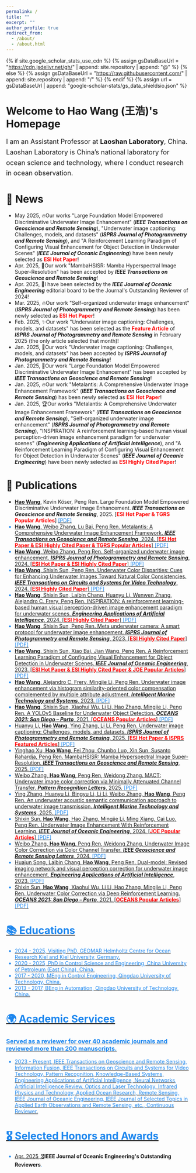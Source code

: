 ```yaml
---
permalink: /
title: ""
excerpt: ""
author_profile: true
redirect_from: 
  - /about/
  - /about.html
---
```


{% if site.google_scholar_stats_use_cdn %}
{% assign gsDataBaseUrl = "https://cdn.jsdelivr.net/gh/" | append: site.repository | append: "@" %}
{% else %}
{% assign gsDataBaseUrl = "https://raw.githubusercontent.com/" | append: site.repository | append: "/" %}
{% endif %}
{% assign url = gsDataBaseUrl | append: "google-scholar-stats/gs_data_shieldsio.json" %}

<style>
  .intro-section h1 {
    font-size: 28px;
    font-weight: bold;
    margin-bottom: 0.5em;
  }
  .intro-section p {
    font-size: 18px;
    line-height: 1.6;
  }
</style>

<div class="intro-section" id='about-me'>
  <h1>Welcome to Hao Wang (王浩)'s Homepage</h1>
  <p>
    I am an Assistant Professor at <a href="https://lslab.ac.cn" style="text-decoration: none; font-weight: bold; color: #1a1a1a;">
  Laoshan Laboratory</a>, China. Laoshan Laboratory is China’s national laboratory for ocean science and technology, where I conduct research in ocean observation.
  </p>
</div>

# 🚀 News
- May 2025, 🔥Our works "<a href="https://ieeexplore.ieee.org/stamp/stamp.jsp?tp=&arnumber=10824846" style="text-decoration: none;">Large Foundation Model Empowered Discriminative Underwater Image Enhancement</a>" (<strong><i>IEEE Transactions on Geoscience and Remote Sensing</i></strong>), "<a href="https://pdf.sciencedirectassets.com/271826/1-s2.0-S0924271624X00155/1-s2.0-S0924271624004726/main.pdf?X-Amz-Security-Token=IQoJb3JpZ2luX2VjEOb%2F%2F%2F%2F%2F%2F%2F%2F%2F%2FwEaCXVzLWVhc3QtMSJHMEUCIAfjeMw2%2BJm8yYcdbS7A1DrDa2c5iBwMU3DrD77I8wBoAiEAqvppWcVwotGcH9yoXBYLi%2B9XxiUMs%2Fceia%2F6SUlmaBwqugUIv%2F%2F%2F%2F%2F%2F%2F%2F%2F%2F%2FARAFGgwwNTkwMDM1NDY4NjUiDGGyBvW%2FpbI4hX%2BDFSqOBby6HckHsoz1MIk7hP%2FBslZev99kPiawc2fti4RGfppOlfwws3Yb6eAuKo7DdSwB0JHyGYOHI7e6nS1NkfZUSSCG%2BPRDqATjH4lQOF8UIziJS0TR81NKxIINtCyMOA9ih%2Fqz%2BWuMrSFagCfir8CF%2B%2BwQDB2rp8pIWsayvLeuXL%2BgpyzXZr0jKuGsYKN7vIS6n4nGW%2FbAJVNvKDr1FtkQ9zVRf7RasKbN%2BoJwbUjynwBZtGu5K3TJWMWVwZKS9SR%2ByTqdd9xHDrkdp0lR4olB%2Bq%2F8ybTjOSngK6Oixg5Y220muV7W7WL2Ux%2FrAs2ODKViP35PkWLmDaYgvs2wxB7%2FeqU%2BEZ9k2PjljkXLF%2FjV5vKCtE%2Fjgd386hEo%2BbL1ww%2BJAcm8Mf36Pz3scr0qWIC9QW2vCJDOShRVbQd4qsH0EZuDjKK%2FQ8HGvPaV4pxlP%2BqnIkmQuBG%2Fy%2FFDA9VBcfFZ9QElmBva6qscmlo8E9V5C43ps%2BJYHYg2TTGunBAye3US0ce0%2BbftL4k4sRHVbU%2FhGpHhl3pCzyB51TqbRh2PRPT36QBX56YyT%2BXNW1vidU%2B%2Fugtyah9VRBqsR2kf%2F0SvoxxD3y%2F3jj6e1TY05uDf8xnsyMMSNI3R4W4UeNk5pWLT8lMR9bP5slZzmaLoLW%2FZ2QWoociweJ5Z47SuMmqnHY3KoPXFUXVEVHflfy2wRgI8Rq1hqpFnLB2lXXxJTuRKZBIJXgIjiRXKaFqHPSe3RO%2BX8dWtz5%2Bq0AzIwa2tW%2F3dQJLNoIQp0Zz7sJv4yPuOHNcP494TjjMkaHZQ4r%2BpKKsBS%2FXb0B7cD2Zc%2FwO%2FX3RsrtlF%2FQoYWD1WGaWuOk3PCJFU1qrzwLU%2FLb0Hq1HdKjC%2B5aDCBjqxAST0emrLrGrHm8ICsktUR5KjiQHDBUiheCEPTFE4n0NGTWujObwqqXcmp1X2TqTHHWnyX6TzF9%2BoPDhGLetNetwliQbO6Q9kK6DLf0AmAI8wD6S5Dk1idxaiBvojtYKOBcEULa%2B77tZhMATCDbwWP%2FArIuOUqhN1B73siyu%2FEW5ItGGDU1F%2F5FtNprfLSJXz%2BAKKzTrRd25suK6zlA740k0eWwNcbbGcglx93jK9ZgVmLw%3D%3D&X-Amz-Algorithm=AWS4-HMAC-SHA256&X-Amz-Date=20250610T144618Z&X-Amz-SignedHeaders=host&X-Amz-Expires=299&X-Amz-Credential=ASIAQ3PHCVTYQ4JGAUIX%2F20250610%2Fus-east-1%2Fs3%2Faws4_request&X-Amz-Signature=fde4a853f176c070d7d1f5b4fc80373d408fe58e11f6f1e2883d71915360605c&hash=46757d66d23713a4c25e1fb63c48255e3e2a5979bb7d72b2be605db5f3a2e9ea&host=68042c943591013ac2b2430a89b270f6af2c76d8dfd086a07176afe7c76c2c61&pii=S0924271624004726&tid=spdf-6a25aef3-97e6-4e25-ab89-3f1a072a0255&sid=e4a868d6227f3248102b6a5381ef6445435fgxrqa&type=client&tsoh=d3d3LnNjaWVuY2VkaXJlY3QuY29t&rh=d3d3LnNjaWVuY2VkaXJlY3QuY29t&ua=05005c57065e0f5e5659&rr=94d9a8499bb58515&cc=cn&kca=eyJrZXkiOiJ6MWo5TXVUNmU1Rjg3R2ljWFBIZHpjaE5xNWVYNzVNdW9OY0k5bzFiQ2tZaFA5bXcxd1RTZDNWNkdQc3JjM25MWXBkaThkMWs0YW92dm9PNkJ3T2ZMZjZ5VVRmTzJlUi8xRDVVQ2RuZE9hTS9IbXdkUU5oU0plOFhQajUrUDI4aFFERFRCc20zVC9QSWJVcURiUlFkQ2kwaEVmUDJrQ3BIdFZ6Y0l3aktwT0w4QmhzPSIsIml2IjoiZDA3YmNhNzJhZGU5M2VlYTBjMzJlYWUzY2FhMjBkNGMifQ==_1749566790377" style="text-decoration: none;">Underwater image captioning: Challenges, models, and datasets</a>" (<strong><i>ISPRS Journal of Photogrammetry and Remote Sensing</i></strong>), and "<a href="https://ieeexplore.ieee.org/stamp/stamp.jsp?tp=&arnumber=9705896" style="text-decoration: none;">A Reinforcement Learning Paradigm of Configuring Visual Enhancement for Object Detection in Underwater Scenes</a>" (<strong><i>IEEE Journal of Oceanic Engineering</i></strong>) have been newly selected as <strong style="color:red;">ESI Hot Paper</strong>!
- Apr. 2025, 🎉Our work "<a href="https://ieeexplore.ieee.org/stamp/stamp.jsp?tp=&arnumber=10965814" style="text-decoration: none;">MambaHSISR: Mamba Hyperspectral Image Super-Resolution</a>" has been accepted by <strong><i>IEEE Transactions on Geoscience and Remote Sensing</i></strong>! 
- Apr. 2025, 🎉I have been selected by the <strong><i>IEEE Journal of Oceanic Engineering</i></strong> editorial board to be the <a href="https://xplorestaging.ieee.org/stamp/stamp.jsp?tp=&arnumber=10969974" target="_blank" style="text-decoration: none;">Journal's Outstanding Reviewer of 2024</a>!
- Mar. 2025, 🔥Our work "<a href="https://pdf.sciencedirectassets.com/271826/1-s2.0-S0924271624X0009X/1-s2.0-S0924271624002570/main.pdf?X-Amz-Security-Token=IQoJb3JpZ2luX2VjELb%2F%2F%2F%2F%2F%2F%2F%2F%2F%2FwEaCXVzLWVhc3QtMSJIMEYCIQCPeQp%2Fgt4sfu4kspwblf1UAswnvu2blFXR1Q4%2BwzdvFwIhAPdgP%2BPRxy07qLuaXJFPgCgcm6ghev7iiEzZIWAbs7JrKrsFCI%2F%2F%2F%2F%2F%2F%2F%2F%2F%2F%2FwEQBRoMMDU5MDAzNTQ2ODY1IgxW5NCAMz%2FCV5jNJt8qjwVtKUAs%2FTeIzlrzpEzvaabzIFiDpBvo99fK84g2ZTxtDRMgDsii76rXoIj366%2BzBOTRb6MujuPR4W9LbqIp3rS4Xqo%2FmFqvvftbZYIu4%2BycewApFJJbvwHp3wErAED87UqeZl%2B%2Fucih6KYbzkFx9ALSI6r2tKMoOPacRwkpcvr0uLfPevnhB6oxyUK3U5htTPbvL02rF4dC5VYwlBl26oI5V6%2BmuAv1wd0KKh6ND7wdKB8mBeHlPITA98zxi6srtV8JHK%2BZVY9yrZmNPtIP%2Fb4oDMqaF780otAl4%2FVZOJu1J%2BrTrWjaiA5ZbBXPxLYJ5mT5bEO3GGMTMMMCD5Bd75RbwWZd4WZ4nM0Lm7Y7oHjIVXDS5PVsr%2Bbj37a8jzWzM9OZlJaYpywX9hUs2nqPSqxxtt%2F%2Bz%2FeK%2F%2BuOmbhOu7jXiKucv0pmCHbmKHvX5s8XUOO1ZOzj0bXRvece4SAWodV0p8kaewezTv3RWmLHgcIu6zxDnlKynu7WRJxlUutZsvD3ycU4PNcyp0BeDOB2g7U7gkq4hQuwwh2%2Bd2mU451hsHlZnZcmnNwn1rjeudssBo5GnYBOVe9w%2FpPfU8S4%2B7bKWogZ4wLJ8teFt8%2FsBMephFvU9MZG1Xrl1hHCugpI9NW6QcJZfzy%2BieUCCzLz5zGn9BB9on1TDQ6%2Fe%2Fq%2BD4fjQYk5ErARrcijE7%2Bd0R0deKq3sNbT4VaK4CnGZGS7IxrdRVCE8keTqsyP1xZHK%2BwbzEgKADZ95d1IfBOBW6%2FKuBFD8SiEqT9hVRu8jbYab2XgeWZkjKay%2FLpT5ua4%2B7XWG549OmgB20q9W%2BFK0PD4m6lX%2BltC9mh35MTr4IDf0s6uVsHzLT6c%2FyS9tYWBDq3YMMiilsIGOrABKGGCAbny6zuKFENSAia6CC%2BdrKQp6onYrH9%2FMRJAS7fiNIpc3Rcbc2xgPPijZ6v68mSh35jOADH0wuZlFrf0XLvL%2Fpo8kdx9C2yzY6VFNN3bscuYFpUwwR6gIWLpgEFOzxel4e52twnG1cUXtYhkrFtJMZhE%2BmCbtrBc%2BwtOnmhz7bZsUnQ4Z6QrdrOoTFWWw%2BzRwWgHjXsAm03XRAgwjrvmteYv%2B%2FYpPBA4%2B5MSxqU%3D&X-Amz-Algorithm=AWS4-HMAC-SHA256&X-Amz-Date=20250608T141113Z&X-Amz-SignedHeaders=host&X-Amz-Expires=300&X-Amz-Credential=ASIAQ3PHCVTYQ6KEVNCK%2F20250608%2Fus-east-1%2Fs3%2Faws4_request&X-Amz-Signature=7e3eb67af311821540b6e9c6bd704d973a513171af23e729d3678648f8fe9968&hash=80107f08688b55fb9b87785b1919dd26ef2477e24d44bbc690660d8a90b0ce67&host=68042c943591013ac2b2430a89b270f6af2c76d8dfd086a07176afe7c76c2c61&pii=S0924271624002570&tid=spdf-98b91784-a1d9-40c8-b9d7-ca7a9699fa2e&sid=a1dde1b5407ff546107b64b8296c58efb222gxrqa&type=client&tsoh=d3d3LnNjaWVuY2VkaXJlY3QuY29t&rh=d3d3LnNjaWVuY2VkaXJlY3QuY29t&ua=05005c57015f08075056&rr=94c8fa26ed3b1a5b&cc=cn&kca=eyJrZXkiOiJsbkkvTG9sVUF6UnlmbHJKT0lkOHUzL0hUS2RocFhOZGZJN2YxbWxzR0M4ZFVBYnl1Ti8zU3RVb3lzbjYyQ0FIVEJsd2ZpM2JJUW5SbG1IRXliSUlPN0VLTk9vS2hncS9ERC9MbVI3QndISUtuT1dySVJaSkROb0kzb3ArTW9PRXBxa1dLUExUQmwwM1RSaGV3SWQ3T1MxRjNhYU0xS21XWWs5U3ViR3hmOU1IKzZzPSIsIml2IjoiMGMzZWZlOTBiODkzMjNlNWI2MDVhNzY2ZGI1N2U2YTMifQ==_1749391946781" style="text-decoration: none;">Self-organized underwater image enhancement</a>" (<strong><i>ISPRS Journal of Photogrammetry and Remote Sensing</i></strong>) has been newly selected as <strong style="color:red;">ESI Hot Paper</strong>!
- Feb. 2025, ✨Our work "<a href="https://pdf.sciencedirectassets.com/271826/1-s2.0-S0924271624X00155/1-s2.0-S0924271624004726/main.pdf?X-Amz-Security-Token=IQoJb3JpZ2luX2VjEOb%2F%2F%2F%2F%2F%2F%2F%2F%2F%2FwEaCXVzLWVhc3QtMSJHMEUCIAfjeMw2%2BJm8yYcdbS7A1DrDa2c5iBwMU3DrD77I8wBoAiEAqvppWcVwotGcH9yoXBYLi%2B9XxiUMs%2Fceia%2F6SUlmaBwqugUIv%2F%2F%2F%2F%2F%2F%2F%2F%2F%2F%2FARAFGgwwNTkwMDM1NDY4NjUiDGGyBvW%2FpbI4hX%2BDFSqOBby6HckHsoz1MIk7hP%2FBslZev99kPiawc2fti4RGfppOlfwws3Yb6eAuKo7DdSwB0JHyGYOHI7e6nS1NkfZUSSCG%2BPRDqATjH4lQOF8UIziJS0TR81NKxIINtCyMOA9ih%2Fqz%2BWuMrSFagCfir8CF%2B%2BwQDB2rp8pIWsayvLeuXL%2BgpyzXZr0jKuGsYKN7vIS6n4nGW%2FbAJVNvKDr1FtkQ9zVRf7RasKbN%2BoJwbUjynwBZtGu5K3TJWMWVwZKS9SR%2ByTqdd9xHDrkdp0lR4olB%2Bq%2F8ybTjOSngK6Oixg5Y220muV7W7WL2Ux%2FrAs2ODKViP35PkWLmDaYgvs2wxB7%2FeqU%2BEZ9k2PjljkXLF%2FjV5vKCtE%2Fjgd386hEo%2BbL1ww%2BJAcm8Mf36Pz3scr0qWIC9QW2vCJDOShRVbQd4qsH0EZuDjKK%2FQ8HGvPaV4pxlP%2BqnIkmQuBG%2Fy%2FFDA9VBcfFZ9QElmBva6qscmlo8E9V5C43ps%2BJYHYg2TTGunBAye3US0ce0%2BbftL4k4sRHVbU%2FhGpHhl3pCzyB51TqbRh2PRPT36QBX56YyT%2BXNW1vidU%2B%2Fugtyah9VRBqsR2kf%2F0SvoxxD3y%2F3jj6e1TY05uDf8xnsyMMSNI3R4W4UeNk5pWLT8lMR9bP5slZzmaLoLW%2FZ2QWoociweJ5Z47SuMmqnHY3KoPXFUXVEVHflfy2wRgI8Rq1hqpFnLB2lXXxJTuRKZBIJXgIjiRXKaFqHPSe3RO%2BX8dWtz5%2Bq0AzIwa2tW%2F3dQJLNoIQp0Zz7sJv4yPuOHNcP494TjjMkaHZQ4r%2BpKKsBS%2FXb0B7cD2Zc%2FwO%2FX3RsrtlF%2FQoYWD1WGaWuOk3PCJFU1qrzwLU%2FLb0Hq1HdKjC%2B5aDCBjqxAST0emrLrGrHm8ICsktUR5KjiQHDBUiheCEPTFE4n0NGTWujObwqqXcmp1X2TqTHHWnyX6TzF9%2BoPDhGLetNetwliQbO6Q9kK6DLf0AmAI8wD6S5Dk1idxaiBvojtYKOBcEULa%2B77tZhMATCDbwWP%2FArIuOUqhN1B73siyu%2FEW5ItGGDU1F%2F5FtNprfLSJXz%2BAKKzTrRd25suK6zlA740k0eWwNcbbGcglx93jK9ZgVmLw%3D%3D&X-Amz-Algorithm=AWS4-HMAC-SHA256&X-Amz-Date=20250610T144618Z&X-Amz-SignedHeaders=host&X-Amz-Expires=299&X-Amz-Credential=ASIAQ3PHCVTYQ4JGAUIX%2F20250610%2Fus-east-1%2Fs3%2Faws4_request&X-Amz-Signature=fde4a853f176c070d7d1f5b4fc80373d408fe58e11f6f1e2883d71915360605c&hash=46757d66d23713a4c25e1fb63c48255e3e2a5979bb7d72b2be605db5f3a2e9ea&host=68042c943591013ac2b2430a89b270f6af2c76d8dfd086a07176afe7c76c2c61&pii=S0924271624004726&tid=spdf-6a25aef3-97e6-4e25-ab89-3f1a072a0255&sid=e4a868d6227f3248102b6a5381ef6445435fgxrqa&type=client&tsoh=d3d3LnNjaWVuY2VkaXJlY3QuY29t&rh=d3d3LnNjaWVuY2VkaXJlY3QuY29t&ua=05005c57065e0f5e5659&rr=94d9a8499bb58515&cc=cn&kca=eyJrZXkiOiJ6MWo5TXVUNmU1Rjg3R2ljWFBIZHpjaE5xNWVYNzVNdW9OY0k5bzFiQ2tZaFA5bXcxd1RTZDNWNkdQc3JjM25MWXBkaThkMWs0YW92dm9PNkJ3T2ZMZjZ5VVRmTzJlUi8xRDVVQ2RuZE9hTS9IbXdkUU5oU0plOFhQajUrUDI4aFFERFRCc20zVC9QSWJVcURiUlFkQ2kwaEVmUDJrQ3BIdFZ6Y0l3aktwT0w4QmhzPSIsIml2IjoiZDA3YmNhNzJhZGU5M2VlYTBjMzJlYWUzY2FhMjBkNGMifQ==_1749566790377" style="text-decoration: none;">Underwater image captioning: Challenges, models, and datasets</a>" has been selected as the <strong style="color:red;">Feature Article</strong> of <strong><i>ISPRS Journal of Photogrammetry and Remote Sensing</i></strong> in February 2025 (the only article selected that month)!
- Jan. 2025, 🎉Our work "<a href="https://pdf.sciencedirectassets.com/271826/1-s2.0-S0924271624X00155/1-s2.0-S0924271624004726/main.pdf?X-Amz-Security-Token=IQoJb3JpZ2luX2VjEOb%2F%2F%2F%2F%2F%2F%2F%2F%2F%2FwEaCXVzLWVhc3QtMSJHMEUCIAfjeMw2%2BJm8yYcdbS7A1DrDa2c5iBwMU3DrD77I8wBoAiEAqvppWcVwotGcH9yoXBYLi%2B9XxiUMs%2Fceia%2F6SUlmaBwqugUIv%2F%2F%2F%2F%2F%2F%2F%2F%2F%2F%2FARAFGgwwNTkwMDM1NDY4NjUiDGGyBvW%2FpbI4hX%2BDFSqOBby6HckHsoz1MIk7hP%2FBslZev99kPiawc2fti4RGfppOlfwws3Yb6eAuKo7DdSwB0JHyGYOHI7e6nS1NkfZUSSCG%2BPRDqATjH4lQOF8UIziJS0TR81NKxIINtCyMOA9ih%2Fqz%2BWuMrSFagCfir8CF%2B%2BwQDB2rp8pIWsayvLeuXL%2BgpyzXZr0jKuGsYKN7vIS6n4nGW%2FbAJVNvKDr1FtkQ9zVRf7RasKbN%2BoJwbUjynwBZtGu5K3TJWMWVwZKS9SR%2ByTqdd9xHDrkdp0lR4olB%2Bq%2F8ybTjOSngK6Oixg5Y220muV7W7WL2Ux%2FrAs2ODKViP35PkWLmDaYgvs2wxB7%2FeqU%2BEZ9k2PjljkXLF%2FjV5vKCtE%2Fjgd386hEo%2BbL1ww%2BJAcm8Mf36Pz3scr0qWIC9QW2vCJDOShRVbQd4qsH0EZuDjKK%2FQ8HGvPaV4pxlP%2BqnIkmQuBG%2Fy%2FFDA9VBcfFZ9QElmBva6qscmlo8E9V5C43ps%2BJYHYg2TTGunBAye3US0ce0%2BbftL4k4sRHVbU%2FhGpHhl3pCzyB51TqbRh2PRPT36QBX56YyT%2BXNW1vidU%2B%2Fugtyah9VRBqsR2kf%2F0SvoxxD3y%2F3jj6e1TY05uDf8xnsyMMSNI3R4W4UeNk5pWLT8lMR9bP5slZzmaLoLW%2FZ2QWoociweJ5Z47SuMmqnHY3KoPXFUXVEVHflfy2wRgI8Rq1hqpFnLB2lXXxJTuRKZBIJXgIjiRXKaFqHPSe3RO%2BX8dWtz5%2Bq0AzIwa2tW%2F3dQJLNoIQp0Zz7sJv4yPuOHNcP494TjjMkaHZQ4r%2BpKKsBS%2FXb0B7cD2Zc%2FwO%2FX3RsrtlF%2FQoYWD1WGaWuOk3PCJFU1qrzwLU%2FLb0Hq1HdKjC%2B5aDCBjqxAST0emrLrGrHm8ICsktUR5KjiQHDBUiheCEPTFE4n0NGTWujObwqqXcmp1X2TqTHHWnyX6TzF9%2BoPDhGLetNetwliQbO6Q9kK6DLf0AmAI8wD6S5Dk1idxaiBvojtYKOBcEULa%2B77tZhMATCDbwWP%2FArIuOUqhN1B73siyu%2FEW5ItGGDU1F%2F5FtNprfLSJXz%2BAKKzTrRd25suK6zlA740k0eWwNcbbGcglx93jK9ZgVmLw%3D%3D&X-Amz-Algorithm=AWS4-HMAC-SHA256&X-Amz-Date=20250610T144618Z&X-Amz-SignedHeaders=host&X-Amz-Expires=299&X-Amz-Credential=ASIAQ3PHCVTYQ4JGAUIX%2F20250610%2Fus-east-1%2Fs3%2Faws4_request&X-Amz-Signature=fde4a853f176c070d7d1f5b4fc80373d408fe58e11f6f1e2883d71915360605c&hash=46757d66d23713a4c25e1fb63c48255e3e2a5979bb7d72b2be605db5f3a2e9ea&host=68042c943591013ac2b2430a89b270f6af2c76d8dfd086a07176afe7c76c2c61&pii=S0924271624004726&tid=spdf-6a25aef3-97e6-4e25-ab89-3f1a072a0255&sid=e4a868d6227f3248102b6a5381ef6445435fgxrqa&type=client&tsoh=d3d3LnNjaWVuY2VkaXJlY3QuY29t&rh=d3d3LnNjaWVuY2VkaXJlY3QuY29t&ua=05005c57065e0f5e5659&rr=94d9a8499bb58515&cc=cn&kca=eyJrZXkiOiJ6MWo5TXVUNmU1Rjg3R2ljWFBIZHpjaE5xNWVYNzVNdW9OY0k5bzFiQ2tZaFA5bXcxd1RTZDNWNkdQc3JjM25MWXBkaThkMWs0YW92dm9PNkJ3T2ZMZjZ5VVRmTzJlUi8xRDVVQ2RuZE9hTS9IbXdkUU5oU0plOFhQajUrUDI4aFFERFRCc20zVC9QSWJVcURiUlFkQ2kwaEVmUDJrQ3BIdFZ6Y0l3aktwT0w4QmhzPSIsIml2IjoiZDA3YmNhNzJhZGU5M2VlYTBjMzJlYWUzY2FhMjBkNGMifQ==_1749566790377" style="text-decoration: none;">Underwater image captioning: Challenges, models, and datasets</a>" has been accepted by <strong><i>ISPRS Journal of Photogrammetry and Remote Sensing</i></strong>! 
- Jan. 2025, 🎉Our work "<a href="https://ieeexplore.ieee.org/stamp/stamp.jsp?tp=&arnumber=10824846" style="text-decoration: none;">Large Foundation Model Empowered Discriminative Underwater Image Enhancement</a>" has been accepted by <strong><i>IEEE Transactions on Geoscience and Remote Sensing</i></strong>! 
- Jan. 2025, 🔥Our work "<a href="https://ieeexplore.ieee.org/stamp/stamp.jsp?tp=&arnumber=10497123" style="text-decoration: none;">Metalantis: A Comprehensive Underwater Image Enhancement Framework</a>" (<strong><i>IEEE Transactions on Geoscience and Remote Sensing</i></strong>) has been newly selected as <strong style="color:red;">ESI Hot Paper</strong>!
- Jan. 2025, 🏆Our works "<a href="https://ieeexplore.ieee.org/stamp/stamp.jsp?tp=&arnumber=10497123" style="text-decoration: none;">Metalantis: A Comprehensive Underwater Image Enhancement Framework</a>" (<strong><i>IEEE Transactions on Geoscience and Remote Sensing</i></strong>), "<a href="https://pdf.sciencedirectassets.com/271826/1-s2.0-S0924271624X0009X/1-s2.0-S0924271624002570/main.pdf?X-Amz-Security-Token=IQoJb3JpZ2luX2VjELb%2F%2F%2F%2F%2F%2F%2F%2F%2F%2FwEaCXVzLWVhc3QtMSJIMEYCIQCPeQp%2Fgt4sfu4kspwblf1UAswnvu2blFXR1Q4%2BwzdvFwIhAPdgP%2BPRxy07qLuaXJFPgCgcm6ghev7iiEzZIWAbs7JrKrsFCI%2F%2F%2F%2F%2F%2F%2F%2F%2F%2F%2FwEQBRoMMDU5MDAzNTQ2ODY1IgxW5NCAMz%2FCV5jNJt8qjwVtKUAs%2FTeIzlrzpEzvaabzIFiDpBvo99fK84g2ZTxtDRMgDsii76rXoIj366%2BzBOTRb6MujuPR4W9LbqIp3rS4Xqo%2FmFqvvftbZYIu4%2BycewApFJJbvwHp3wErAED87UqeZl%2B%2Fucih6KYbzkFx9ALSI6r2tKMoOPacRwkpcvr0uLfPevnhB6oxyUK3U5htTPbvL02rF4dC5VYwlBl26oI5V6%2BmuAv1wd0KKh6ND7wdKB8mBeHlPITA98zxi6srtV8JHK%2BZVY9yrZmNPtIP%2Fb4oDMqaF780otAl4%2FVZOJu1J%2BrTrWjaiA5ZbBXPxLYJ5mT5bEO3GGMTMMMCD5Bd75RbwWZd4WZ4nM0Lm7Y7oHjIVXDS5PVsr%2Bbj37a8jzWzM9OZlJaYpywX9hUs2nqPSqxxtt%2F%2Bz%2FeK%2F%2BuOmbhOu7jXiKucv0pmCHbmKHvX5s8XUOO1ZOzj0bXRvece4SAWodV0p8kaewezTv3RWmLHgcIu6zxDnlKynu7WRJxlUutZsvD3ycU4PNcyp0BeDOB2g7U7gkq4hQuwwh2%2Bd2mU451hsHlZnZcmnNwn1rjeudssBo5GnYBOVe9w%2FpPfU8S4%2B7bKWogZ4wLJ8teFt8%2FsBMephFvU9MZG1Xrl1hHCugpI9NW6QcJZfzy%2BieUCCzLz5zGn9BB9on1TDQ6%2Fe%2Fq%2BD4fjQYk5ErARrcijE7%2Bd0R0deKq3sNbT4VaK4CnGZGS7IxrdRVCE8keTqsyP1xZHK%2BwbzEgKADZ95d1IfBOBW6%2FKuBFD8SiEqT9hVRu8jbYab2XgeWZkjKay%2FLpT5ua4%2B7XWG549OmgB20q9W%2BFK0PD4m6lX%2BltC9mh35MTr4IDf0s6uVsHzLT6c%2FyS9tYWBDq3YMMiilsIGOrABKGGCAbny6zuKFENSAia6CC%2BdrKQp6onYrH9%2FMRJAS7fiNIpc3Rcbc2xgPPijZ6v68mSh35jOADH0wuZlFrf0XLvL%2Fpo8kdx9C2yzY6VFNN3bscuYFpUwwR6gIWLpgEFOzxel4e52twnG1cUXtYhkrFtJMZhE%2BmCbtrBc%2BwtOnmhz7bZsUnQ4Z6QrdrOoTFWWw%2BzRwWgHjXsAm03XRAgwjrvmteYv%2B%2FYpPBA4%2B5MSxqU%3D&X-Amz-Algorithm=AWS4-HMAC-SHA256&X-Amz-Date=20250608T141113Z&X-Amz-SignedHeaders=host&X-Amz-Expires=300&X-Amz-Credential=ASIAQ3PHCVTYQ6KEVNCK%2F20250608%2Fus-east-1%2Fs3%2Faws4_request&X-Amz-Signature=7e3eb67af311821540b6e9c6bd704d973a513171af23e729d3678648f8fe9968&hash=80107f08688b55fb9b87785b1919dd26ef2477e24d44bbc690660d8a90b0ce67&host=68042c943591013ac2b2430a89b270f6af2c76d8dfd086a07176afe7c76c2c61&pii=S0924271624002570&tid=spdf-98b91784-a1d9-40c8-b9d7-ca7a9699fa2e&sid=a1dde1b5407ff546107b64b8296c58efb222gxrqa&type=client&tsoh=d3d3LnNjaWVuY2VkaXJlY3QuY29t&rh=d3d3LnNjaWVuY2VkaXJlY3QuY29t&ua=05005c57015f08075056&rr=94c8fa26ed3b1a5b&cc=cn&kca=eyJrZXkiOiJsbkkvTG9sVUF6UnlmbHJKT0lkOHUzL0hUS2RocFhOZGZJN2YxbWxzR0M4ZFVBYnl1Ti8zU3RVb3lzbjYyQ0FIVEJsd2ZpM2JJUW5SbG1IRXliSUlPN0VLTk9vS2hncS9ERC9MbVI3QndISUtuT1dySVJaSkROb0kzb3ArTW9PRXBxa1dLUExUQmwwM1RSaGV3SWQ3T1MxRjNhYU0xS21XWWs5U3ViR3hmOU1IKzZzPSIsIml2IjoiMGMzZWZlOTBiODkzMjNlNWI2MDVhNzY2ZGI1N2U2YTMifQ==_1749391946781" style="text-decoration: none;">Self-organized underwater image enhancement</a>" (<strong><i>ISPRS Journal of Photogrammetry and Remote Sensing</i></strong>), "<a href="https://pdf.sciencedirectassets.com/271095/1-s2.0-S0952197624X00068/1-s2.0-S0952197624005694/main.pdf?X-Amz-Security-Token=IQoJb3JpZ2luX2VjELb%2F%2F%2F%2F%2F%2F%2F%2F%2F%2FwEaCXVzLWVhc3QtMSJIMEYCIQCSaMXeK%2BFKzVKSV1CVv5%2FG6jmAGQ5DQNfCaS%2FFXsbhuwIhAOlR%2FRBzMvCYBOMv01OTvqBo%2F3%2FpzymAKm0HcmwD9NdJKrsFCI%2F%2F%2F%2F%2F%2F%2F%2F%2F%2F%2FwEQBRoMMDU5MDAzNTQ2ODY1IgxJ7wgqIZ%2FeBhiiZhIqjwWVKZNqyi6AXjsTSvbu5%2By5Re3uEXMOm74JOFldhaKd7y%2F0jKodv12wzAEEnMM8cvPJUx5zRk%2BzRLrC2X52F9VWPaH%2FNOaET6ZE1TbNmD5Q2sOdt3LMPx28k5PRUpUUDTR5F8HVAeenX65Dr1RGywSCCAMVe7IBXCdzEnSCj5NjZsHMid9Y0BNocMV4%2B5nD7tb3BobHkqDv%2F8UgdmftQHEVy8%2FtbHWJcDhSz5dctN%2FmwDzRkt214KKMGC72UpHfcnsyCTv6f6R5WERK6QnYSJblFf8YpeTk53hHtOsSV1FLwOkHke7nuBuWJIwqHpXLK9M7YG8fMt%2BExN7HJbDiKkmVJeSScUAm3Qa8NAv6e7dfVJRgEBAHSlSzmOjPY%2Bu4DmjGZnwSprxtG54T2AeFN6WbCF6NuKD%2Fcypz84n%2Be0A8noaEvuTqVeo6Yje9sTsKGK%2B17bFNNVOUzoJgcmhpGuzqIH1J6%2B1C%2FJLV7q0j1UH0MftpyRfNqiKaNKMkc0HehBtnSvKW18uWMYrJxxsF0ZoPsxoq%2BmmDNkASPLK8smuFLH3tk3EhNfTAxA2K6JeoMfD%2BJQVnLRx7CXYvCT5nfHTEuzv3AKWJOJaCd4CNb0fWNl8ciYsTuWNqXh73K9xJqtAcclaivqAR7DsrKmcKIV%2FREX2qdCu8QQW5KwGEU1wZWUvyG5V6kIlKdAc23hF%2BWv6essrwFSr5gD4w62YsgfW%2F2w3WtATdyDkyz2NNbDAJUfDUTwFG5lw4SHF4zGNlbtOrZHYGzFhS4jqyNNBXWPE1ZbnEOrmipWSYYuKqJl1Z2n6ePb6ljcEboCD%2Fj1AI1s5F59715gQKItgTIr16XvCTCp0irLZ2RYt1okRp6gAlMN2jlsIGOrABHYAkwgZdSDyBV4fQ%2FtWZpURXWjyENHOdJ9GdzlQi8q4J6QelE2GOzA%2F5TvRQSA2rOSxLDzMQNuuRdqKuPFF1sdUwfXHFWLr26DGGb3i9r4OSubbf77rUeQFYOdVzngMRWdonXmosVT2CCZjzccKwjqm3L9bQ5DpsUYFVrO4TCpw4Rmw1w7dv1%2F0UeC3jTVvKeLL7DOEdxJrKKbQDzws5C5L917fKGV4ZhoyqXghAkr4%3D&X-Amz-Algorithm=AWS4-HMAC-SHA256&X-Amz-Date=20250608T143040Z&X-Amz-SignedHeaders=host&X-Amz-Expires=300&X-Amz-Credential=ASIAQ3PHCVTY476OK3QA%2F20250608%2Fus-east-1%2Fs3%2Faws4_request&X-Amz-Signature=4e1dfd93b6c16ac1c05f5cb6118d56c92eb38fa7b9b14891591e92dc029690fc&hash=8fa1b5f215168ab28a6cd96630d1b7573cff1ad417d6bacc089137f7517ff55e&host=68042c943591013ac2b2430a89b270f6af2c76d8dfd086a07176afe7c76c2c61&pii=S0952197624005694&tid=spdf-1031e5bf-9c66-41b7-a230-fee54d588979&sid=a1dde1b5407ff546107b64b8296c58efb222gxrqa&type=client&tsoh=d3d3LnNjaWVuY2VkaXJlY3QuY29t&rh=d3d3LnNjaWVuY2VkaXJlY3QuY29t&ua=05005c57015e5f505b05&rr=94c9169e498cc7b1&cc=cn" style="text-decoration: none;">INSPIRATION: A reinforcement learning-based human visual perception-driven image enhancement paradigm for underwater scenes</a>" (<strong><i>Engineering Applications of Artificial Intelligence</i></strong>), and "<a href="https://ieeexplore.ieee.org/stamp/stamp.jsp?tp=&arnumber=9705896" style="text-decoration: none;">A Reinforcement Learning Paradigm of Configuring Visual Enhancement for Object Detection in Underwater Scenes</a>" (<strong><i>IEEE Journal of Oceanic Engineering</i></strong>) have been newly selected as <strong style="color:red;">ESI Highly Cited Paper</strong>!

# 📝 Publications 
- <strong><u>Hao Wang</u></strong>, Kevin Köser, Peng Ren. Large Foundation Model Empowered Discriminative Underwater Image Enhancement. <strong><i>IEEE Transactions on Geoscience and Remote Sensing</i></strong>, 2025. [<strong style="color:red;">ESI Hot Paper & TGRS Popular Articles</strong>] <a href="https://ieeexplore.ieee.org/stamp/stamp.jsp?tp=&arnumber=10824846" target="_blank"><font color="#1C86EE">[PDF]
- <strong><u>Hao Wang</u></strong>, Weibo Zhang, Lu Bai, Peng Ren. Metalantis: A Comprehensive Underwater Image Enhancement Framework. <strong><i>IEEE Transactions on Geoscience and Remote Sensing</i></strong>, 2024. [<strong style="color:red;">ESI Hot Paper & ESI Highly Cited Paper & TGRS Popular Articles</strong>] <a href="https://ieeexplore.ieee.org/stamp/stamp.jsp?tp=&arnumber=10497123" target="_blank"><font color="#1C86EE">[PDF]
- <strong><u>Hao Wang</u></strong>, Weibo Zhang, Peng Ren. Self-organized underwater image enhancement. <strong><i>ISPRS Journal of Photogrammetry and Remote Sensing</i></strong>, 2024. [<strong style="color:red;">ESI Hot Paper & ESI Highly Cited Paper</strong>] <a href="https://pdf.sciencedirectassets.com/271826/1-s2.0-S0924271624X0009X/1-s2.0-S0924271624002570/main.pdf?X-Amz-Security-Token=IQoJb3JpZ2luX2VjELb%2F%2F%2F%2F%2F%2F%2F%2F%2F%2FwEaCXVzLWVhc3QtMSJIMEYCIQCPeQp%2Fgt4sfu4kspwblf1UAswnvu2blFXR1Q4%2BwzdvFwIhAPdgP%2BPRxy07qLuaXJFPgCgcm6ghev7iiEzZIWAbs7JrKrsFCI%2F%2F%2F%2F%2F%2F%2F%2F%2F%2F%2FwEQBRoMMDU5MDAzNTQ2ODY1IgxW5NCAMz%2FCV5jNJt8qjwVtKUAs%2FTeIzlrzpEzvaabzIFiDpBvo99fK84g2ZTxtDRMgDsii76rXoIj366%2BzBOTRb6MujuPR4W9LbqIp3rS4Xqo%2FmFqvvftbZYIu4%2BycewApFJJbvwHp3wErAED87UqeZl%2B%2Fucih6KYbzkFx9ALSI6r2tKMoOPacRwkpcvr0uLfPevnhB6oxyUK3U5htTPbvL02rF4dC5VYwlBl26oI5V6%2BmuAv1wd0KKh6ND7wdKB8mBeHlPITA98zxi6srtV8JHK%2BZVY9yrZmNPtIP%2Fb4oDMqaF780otAl4%2FVZOJu1J%2BrTrWjaiA5ZbBXPxLYJ5mT5bEO3GGMTMMMCD5Bd75RbwWZd4WZ4nM0Lm7Y7oHjIVXDS5PVsr%2Bbj37a8jzWzM9OZlJaYpywX9hUs2nqPSqxxtt%2F%2Bz%2FeK%2F%2BuOmbhOu7jXiKucv0pmCHbmKHvX5s8XUOO1ZOzj0bXRvece4SAWodV0p8kaewezTv3RWmLHgcIu6zxDnlKynu7WRJxlUutZsvD3ycU4PNcyp0BeDOB2g7U7gkq4hQuwwh2%2Bd2mU451hsHlZnZcmnNwn1rjeudssBo5GnYBOVe9w%2FpPfU8S4%2B7bKWogZ4wLJ8teFt8%2FsBMephFvU9MZG1Xrl1hHCugpI9NW6QcJZfzy%2BieUCCzLz5zGn9BB9on1TDQ6%2Fe%2Fq%2BD4fjQYk5ErARrcijE7%2Bd0R0deKq3sNbT4VaK4CnGZGS7IxrdRVCE8keTqsyP1xZHK%2BwbzEgKADZ95d1IfBOBW6%2FKuBFD8SiEqT9hVRu8jbYab2XgeWZkjKay%2FLpT5ua4%2B7XWG549OmgB20q9W%2BFK0PD4m6lX%2BltC9mh35MTr4IDf0s6uVsHzLT6c%2FyS9tYWBDq3YMMiilsIGOrABKGGCAbny6zuKFENSAia6CC%2BdrKQp6onYrH9%2FMRJAS7fiNIpc3Rcbc2xgPPijZ6v68mSh35jOADH0wuZlFrf0XLvL%2Fpo8kdx9C2yzY6VFNN3bscuYFpUwwR6gIWLpgEFOzxel4e52twnG1cUXtYhkrFtJMZhE%2BmCbtrBc%2BwtOnmhz7bZsUnQ4Z6QrdrOoTFWWw%2BzRwWgHjXsAm03XRAgwjrvmteYv%2B%2FYpPBA4%2B5MSxqU%3D&X-Amz-Algorithm=AWS4-HMAC-SHA256&X-Amz-Date=20250608T141113Z&X-Amz-SignedHeaders=host&X-Amz-Expires=300&X-Amz-Credential=ASIAQ3PHCVTYQ6KEVNCK%2F20250608%2Fus-east-1%2Fs3%2Faws4_request&X-Amz-Signature=7e3eb67af311821540b6e9c6bd704d973a513171af23e729d3678648f8fe9968&hash=80107f08688b55fb9b87785b1919dd26ef2477e24d44bbc690660d8a90b0ce67&host=68042c943591013ac2b2430a89b270f6af2c76d8dfd086a07176afe7c76c2c61&pii=S0924271624002570&tid=spdf-98b91784-a1d9-40c8-b9d7-ca7a9699fa2e&sid=a1dde1b5407ff546107b64b8296c58efb222gxrqa&type=client&tsoh=d3d3LnNjaWVuY2VkaXJlY3QuY29t&rh=d3d3LnNjaWVuY2VkaXJlY3QuY29t&ua=05005c57015f08075056&rr=94c8fa26ed3b1a5b&cc=cn&kca=eyJrZXkiOiJsbkkvTG9sVUF6UnlmbHJKT0lkOHUzL0hUS2RocFhOZGZJN2YxbWxzR0M4ZFVBYnl1Ti8zU3RVb3lzbjYyQ0FIVEJsd2ZpM2JJUW5SbG1IRXliSUlPN0VLTk9vS2hncS9ERC9MbVI3QndISUtuT1dySVJaSkROb0kzb3ArTW9PRXBxa1dLUExUQmwwM1RSaGV3SWQ3T1MxRjNhYU0xS21XWWs5U3ViR3hmOU1IKzZzPSIsIml2IjoiMGMzZWZlOTBiODkzMjNlNWI2MDVhNzY2ZGI1N2U2YTMifQ==_1749391946781" target="_blank"><font color="#1C86EE">[PDF]
- <strong><u>Hao Wang</u></strong>, Shixin Sun, Peng Ren. Underwater Color Disparities: Cues for Enhancing Underwater Images Toward Natural Color Consistencies. <strong><i>IEEE Transactions on Circuits and Systems for Video Technology</i></strong>, 2024. [<strong style="color:red;">ESI Highly Cited Paper</strong>] <a href="https://ieeexplore.ieee.org/stamp/stamp.jsp?tp=&arnumber=10163836" target="_blank"><font color="#1C86EE">[PDF]
- <strong><u>Hao Wang</u></strong>, Shixin Sun, Laibin Chang, Huanyu Li, Wenwen Zhang, Alejandro C. Frery, Peng Ren. INSPIRATION: A reinforcement learning-based human visual perception-driven image enhancement paradigm for underwater scenes. <strong><i>Engineering Applications of Artificial Intelligence</i></strong>, 2024. [<strong style="color:red;">ESI Highly Cited Paper</strong>] <a href="https://pdf.sciencedirectassets.com/271095/1-s2.0-S0952197624X00068/1-s2.0-S0952197624005694/main.pdf?X-Amz-Security-Token=IQoJb3JpZ2luX2VjELb%2F%2F%2F%2F%2F%2F%2F%2F%2F%2FwEaCXVzLWVhc3QtMSJIMEYCIQCSaMXeK%2BFKzVKSV1CVv5%2FG6jmAGQ5DQNfCaS%2FFXsbhuwIhAOlR%2FRBzMvCYBOMv01OTvqBo%2F3%2FpzymAKm0HcmwD9NdJKrsFCI%2F%2F%2F%2F%2F%2F%2F%2F%2F%2F%2FwEQBRoMMDU5MDAzNTQ2ODY1IgxJ7wgqIZ%2FeBhiiZhIqjwWVKZNqyi6AXjsTSvbu5%2By5Re3uEXMOm74JOFldhaKd7y%2F0jKodv12wzAEEnMM8cvPJUx5zRk%2BzRLrC2X52F9VWPaH%2FNOaET6ZE1TbNmD5Q2sOdt3LMPx28k5PRUpUUDTR5F8HVAeenX65Dr1RGywSCCAMVe7IBXCdzEnSCj5NjZsHMid9Y0BNocMV4%2B5nD7tb3BobHkqDv%2F8UgdmftQHEVy8%2FtbHWJcDhSz5dctN%2FmwDzRkt214KKMGC72UpHfcnsyCTv6f6R5WERK6QnYSJblFf8YpeTk53hHtOsSV1FLwOkHke7nuBuWJIwqHpXLK9M7YG8fMt%2BExN7HJbDiKkmVJeSScUAm3Qa8NAv6e7dfVJRgEBAHSlSzmOjPY%2Bu4DmjGZnwSprxtG54T2AeFN6WbCF6NuKD%2Fcypz84n%2Be0A8noaEvuTqVeo6Yje9sTsKGK%2B17bFNNVOUzoJgcmhpGuzqIH1J6%2B1C%2FJLV7q0j1UH0MftpyRfNqiKaNKMkc0HehBtnSvKW18uWMYrJxxsF0ZoPsxoq%2BmmDNkASPLK8smuFLH3tk3EhNfTAxA2K6JeoMfD%2BJQVnLRx7CXYvCT5nfHTEuzv3AKWJOJaCd4CNb0fWNl8ciYsTuWNqXh73K9xJqtAcclaivqAR7DsrKmcKIV%2FREX2qdCu8QQW5KwGEU1wZWUvyG5V6kIlKdAc23hF%2BWv6essrwFSr5gD4w62YsgfW%2F2w3WtATdyDkyz2NNbDAJUfDUTwFG5lw4SHF4zGNlbtOrZHYGzFhS4jqyNNBXWPE1ZbnEOrmipWSYYuKqJl1Z2n6ePb6ljcEboCD%2Fj1AI1s5F59715gQKItgTIr16XvCTCp0irLZ2RYt1okRp6gAlMN2jlsIGOrABHYAkwgZdSDyBV4fQ%2FtWZpURXWjyENHOdJ9GdzlQi8q4J6QelE2GOzA%2F5TvRQSA2rOSxLDzMQNuuRdqKuPFF1sdUwfXHFWLr26DGGb3i9r4OSubbf77rUeQFYOdVzngMRWdonXmosVT2CCZjzccKwjqm3L9bQ5DpsUYFVrO4TCpw4Rmw1w7dv1%2F0UeC3jTVvKeLL7DOEdxJrKKbQDzws5C5L917fKGV4ZhoyqXghAkr4%3D&X-Amz-Algorithm=AWS4-HMAC-SHA256&X-Amz-Date=20250608T143040Z&X-Amz-SignedHeaders=host&X-Amz-Expires=300&X-Amz-Credential=ASIAQ3PHCVTY476OK3QA%2F20250608%2Fus-east-1%2Fs3%2Faws4_request&X-Amz-Signature=4e1dfd93b6c16ac1c05f5cb6118d56c92eb38fa7b9b14891591e92dc029690fc&hash=8fa1b5f215168ab28a6cd96630d1b7573cff1ad417d6bacc089137f7517ff55e&host=68042c943591013ac2b2430a89b270f6af2c76d8dfd086a07176afe7c76c2c61&pii=S0952197624005694&tid=spdf-1031e5bf-9c66-41b7-a230-fee54d588979&sid=a1dde1b5407ff546107b64b8296c58efb222gxrqa&type=client&tsoh=d3d3LnNjaWVuY2VkaXJlY3QuY29t&rh=d3d3LnNjaWVuY2VkaXJlY3QuY29t&ua=05005c57015e5f505b05&rr=94c9169e498cc7b1&cc=cn" target="_blank"><font color="#1C86EE">[PDF]
- <strong><u>Hao Wang</u></strong>, Shixin Sun, Peng Ren. Meta underwater camera: A smart protocol for underwater image enhancement. <strong><i>ISPRS Journal of Photogrammetry and Remote Sensing</i></strong>, 2023. [<strong style="color:red;">ESI Highly Cited Paper</strong>] <a href="https://pdf.sciencedirectassets.com/271826/1-s2.0-S0924271622X00129/1-s2.0-S0924271622003227/main.pdf?X-Amz-Security-Token=IQoJb3JpZ2luX2VjELX%2F%2F%2F%2F%2F%2F%2F%2F%2F%2FwEaCXVzLWVhc3QtMSJHMEUCIQCLTYoz%2F48DVo884jfp7xnAWYIWchCMme3Ak%2Biig1WJsQIgWf%2Bgnn3vGowBz3fDQwNmSwQHLtcsVX02ny9hrykbm10qvAUIjv%2F%2F%2F%2F%2F%2F%2F%2F%2F%2FARAFGgwwNTkwMDM1NDY4NjUiDFAVoF4OxofQKRM%2FUSqQBU%2F1ZsmVHg578amgY9LBTUDJcQbrPvFDjJ8NocOs6zoNDvnIrXqikG4Fl17SvzMOB8LemUEiTFcMjZY2HxP8537%2BE46VgkQSsih07lbz9m9Om1%2BXPnDxSWVp2b5VWGCinpLSI8ZBc%2B%2FC3IbdjE2qamfFeEIIBIIb8IKwqEglkXciaPmZ4r2wgcTtk4MblA%2FBB6f5kao5U92hh%2FtuX0j2FD%2F2TPSBhfwS2GbrKldPhbwwCEMx%2FDDBoect92WhKzO1xBLuFDol5KZ9gLytOsqBaJzsLtllizgVepnUTcjypHXh7SO9I4QvQbyeeMIn0g9O%2BUIvKf%2BJIoOx77WyEmhcMWm4DwZwEwh5%2FjFgjVwiEpz%2F8GoH8gD2hCSqWqcEXBDy1DKw7XvHih7Iv01ge%2BMt6Zeb0Vb71g%2Byu6aHULbcKRB0FuGyMwTjPvwAy0dSw2hn0QVt74ODOxCRIeQjdqTZ2lRI6RMtJuOn%2F%2FdqkliIab0klu1UN6Pb3ZW5P1F%2FwnHXrmJlipxbKAGViTR%2B8Ehx8dTg%2BSK9usRZMW5tVQENqY3x1zxcOP8k4%2BFdYlpEMmS3Ale1Knx%2BZYYCPp%2FsWoHjfv%2FzIMFOblunBH8uPf%2Frg3c8ZdvMn43QLwSxzV%2FiZMDSzbMXjYn5X%2Bbah6tv5meHb1lH3ukty3HDJ3qhxzHaiBFS21%2Bj31Dv2Zbb8WR19ZtvtwESlbJ02Hi6fOT5BRzDk340PAc2aL9OSzBG00USbMPKQbzAesXTCouXGEUZvg6aRn1cwN2EYsQOh019hvCcnPj05%2BoA6MdLNKIbQybDtPNz8wa2S1m8nktM0r8gp%2FI5kIdhOY9o9lg7LVT8VVmlj2FANTeRAc9ABhNuHWsyxXiUMP%2BQlsIGOrEBzL7ExgKjIVvrRD0%2By654%2BfDfEqWFvoL02X4V0ADY%2BaCOH7qEWGQFHMW58fzAjNDKjj6jIgEKu77okyKK5ss84S4QlGcfzZfV2j3N27cVlda1nsPWTNiRTNUrUEGTaiCKNmjcD512ToxYpQC9%2BWn3WOYhyz7Ham5qkaDleQd9%2BkPBaLVGV7QXMxJ1WtcJTL06Q8KLVL%2FRAZOv6oCl7qneuNcjfyfYBbnCEZ0SsWM%2FOLQL&X-Amz-Algorithm=AWS4-HMAC-SHA256&X-Amz-Date=20250608T143320Z&X-Amz-SignedHeaders=host&X-Amz-Expires=300&X-Amz-Credential=ASIAQ3PHCVTYURAPXXJC%2F20250608%2Fus-east-1%2Fs3%2Faws4_request&X-Amz-Signature=c555b0bc0299f1e02cb62b4038d48bbc0de1d407ba665283f4eea358cc49a0be&hash=6a235cfa0d3d070791f1ef3ccefcffa4c794df7bf8132b4bb5994a6fa167a90d&host=68042c943591013ac2b2430a89b270f6af2c76d8dfd086a07176afe7c76c2c61&pii=S0924271622003227&tid=spdf-b0850efe-6528-4339-9aef-52b81d5f47c6&sid=a1dde1b5407ff546107b64b8296c58efb222gxrqa&type=client&tsoh=d3d3LnNjaWVuY2VkaXJlY3QuY29t&rh=d3d3LnNjaWVuY2VkaXJlY3QuY29t&ua=05005c57015e5f075b50&rr=94c91a90e871c7b1&cc=cn" target="_blank"><font color="#1C86EE">[PDF]
- <strong><u>Hao Wang</u></strong>, Shixin Sun, Xiao Bai, Jian Wang, Peng Ren. A Reinforcement Learning Paradigm of Configuring Visual Enhancement for Object Detection in Underwater Scenes. <strong><i>IEEE Journal of Oceanic Engineering</i></strong>, 2023. [<strong style="color:red;">ESI Hot Paper & ESI Highly Cited Paper & JOE Popular Articles</strong>] <a href="https://ieeexplore.ieee.org/stamp/stamp.jsp?tp=&arnumber=10058092" target="_blank"><font color="#1C86EE">[PDF]
- <strong><u>Hao Wang</u></strong>, Alejandro C. Frery, Mingjie Li, Peng Ren. Underwater image enhancement via histogram similarity-oriented color compensation complemented by multiple attribute adjustment. <strong><i>Intelligent Marine Technology and Systems</i></strong>, 2023. <a href="https://link.springer.com/article/10.1007/s44295-023-00015-y" target="_blank"><font color="#1C86EE">[PDF]
- <strong><u>Hao Wang</u></strong>, Shixin Sun, Xiaohui Wu, Li Li, Hao Zhang, Mingjie Li, Peng Ren. A YOLOv5 Baseline for Underwater Object Detection. <strong><i>OCEANS 2021: San Diego – Porto</i></strong>, 2021. [<strong style="color:red;">OCEANS Popular Articles</strong>] <a href="https://ieeexplore.ieee.org/stamp/stamp.jsp?tp=&arnumber=9705896" target="_blank"><font color="#1C86EE">[PDF]
- Huanyu Li, <strong><u>Hao Wang</u></strong>, Ying Zhang, Li Li, Peng Ren. Underwater image captioning: Challenges, models, and datasets. <strong><i>ISPRS Journal of Photogrammetry and Remote Sensing</i></strong>, 2025. [<strong style="color:red;">ESI Hot Paper & ISPRS Featured Articles</strong>] <a href="https://pdf.sciencedirectassets.com/271826/1-s2.0-S0924271624X00155/1-s2.0-S0924271624004726/main.pdf?X-Amz-Security-Token=IQoJb3JpZ2luX2VjEOb%2F%2F%2F%2F%2F%2F%2F%2F%2F%2FwEaCXVzLWVhc3QtMSJHMEUCIAfjeMw2%2BJm8yYcdbS7A1DrDa2c5iBwMU3DrD77I8wBoAiEAqvppWcVwotGcH9yoXBYLi%2B9XxiUMs%2Fceia%2F6SUlmaBwqugUIv%2F%2F%2F%2F%2F%2F%2F%2F%2F%2F%2FARAFGgwwNTkwMDM1NDY4NjUiDGGyBvW%2FpbI4hX%2BDFSqOBby6HckHsoz1MIk7hP%2FBslZev99kPiawc2fti4RGfppOlfwws3Yb6eAuKo7DdSwB0JHyGYOHI7e6nS1NkfZUSSCG%2BPRDqATjH4lQOF8UIziJS0TR81NKxIINtCyMOA9ih%2Fqz%2BWuMrSFagCfir8CF%2B%2BwQDB2rp8pIWsayvLeuXL%2BgpyzXZr0jKuGsYKN7vIS6n4nGW%2FbAJVNvKDr1FtkQ9zVRf7RasKbN%2BoJwbUjynwBZtGu5K3TJWMWVwZKS9SR%2ByTqdd9xHDrkdp0lR4olB%2Bq%2F8ybTjOSngK6Oixg5Y220muV7W7WL2Ux%2FrAs2ODKViP35PkWLmDaYgvs2wxB7%2FeqU%2BEZ9k2PjljkXLF%2FjV5vKCtE%2Fjgd386hEo%2BbL1ww%2BJAcm8Mf36Pz3scr0qWIC9QW2vCJDOShRVbQd4qsH0EZuDjKK%2FQ8HGvPaV4pxlP%2BqnIkmQuBG%2Fy%2FFDA9VBcfFZ9QElmBva6qscmlo8E9V5C43ps%2BJYHYg2TTGunBAye3US0ce0%2BbftL4k4sRHVbU%2FhGpHhl3pCzyB51TqbRh2PRPT36QBX56YyT%2BXNW1vidU%2B%2Fugtyah9VRBqsR2kf%2F0SvoxxD3y%2F3jj6e1TY05uDf8xnsyMMSNI3R4W4UeNk5pWLT8lMR9bP5slZzmaLoLW%2FZ2QWoociweJ5Z47SuMmqnHY3KoPXFUXVEVHflfy2wRgI8Rq1hqpFnLB2lXXxJTuRKZBIJXgIjiRXKaFqHPSe3RO%2BX8dWtz5%2Bq0AzIwa2tW%2F3dQJLNoIQp0Zz7sJv4yPuOHNcP494TjjMkaHZQ4r%2BpKKsBS%2FXb0B7cD2Zc%2FwO%2FX3RsrtlF%2FQoYWD1WGaWuOk3PCJFU1qrzwLU%2FLb0Hq1HdKjC%2B5aDCBjqxAST0emrLrGrHm8ICsktUR5KjiQHDBUiheCEPTFE4n0NGTWujObwqqXcmp1X2TqTHHWnyX6TzF9%2BoPDhGLetNetwliQbO6Q9kK6DLf0AmAI8wD6S5Dk1idxaiBvojtYKOBcEULa%2B77tZhMATCDbwWP%2FArIuOUqhN1B73siyu%2FEW5ItGGDU1F%2F5FtNprfLSJXz%2BAKKzTrRd25suK6zlA740k0eWwNcbbGcglx93jK9ZgVmLw%3D%3D&X-Amz-Algorithm=AWS4-HMAC-SHA256&X-Amz-Date=20250610T144618Z&X-Amz-SignedHeaders=host&X-Amz-Expires=299&X-Amz-Credential=ASIAQ3PHCVTYQ4JGAUIX%2F20250610%2Fus-east-1%2Fs3%2Faws4_request&X-Amz-Signature=fde4a853f176c070d7d1f5b4fc80373d408fe58e11f6f1e2883d71915360605c&hash=46757d66d23713a4c25e1fb63c48255e3e2a5979bb7d72b2be605db5f3a2e9ea&host=68042c943591013ac2b2430a89b270f6af2c76d8dfd086a07176afe7c76c2c61&pii=S0924271624004726&tid=spdf-6a25aef3-97e6-4e25-ab89-3f1a072a0255&sid=e4a868d6227f3248102b6a5381ef6445435fgxrqa&type=client&tsoh=d3d3LnNjaWVuY2VkaXJlY3QuY29t&rh=d3d3LnNjaWVuY2VkaXJlY3QuY29t&ua=05005c57065e0f5e5659&rr=94d9a8499bb58515&cc=cn&kca=eyJrZXkiOiJ6MWo5TXVUNmU1Rjg3R2ljWFBIZHpjaE5xNWVYNzVNdW9OY0k5bzFiQ2tZaFA5bXcxd1RTZDNWNkdQc3JjM25MWXBkaThkMWs0YW92dm9PNkJ3T2ZMZjZ5VVRmTzJlUi8xRDVVQ2RuZE9hTS9IbXdkUU5oU0plOFhQajUrUDI4aFFERFRCc20zVC9QSWJVcURiUlFkQ2kwaEVmUDJrQ3BIdFZ6Y0l3aktwT0w4QmhzPSIsIml2IjoiZDA3YmNhNzJhZGU5M2VlYTBjMzJlYWUzY2FhMjBkNGMifQ==_1749566790377" target="_blank"><font color="#1C86EE">[PDF]
- Yinghao Xu, <strong><u>Hao Wang</u></strong>, Fei Zhou, Chunbo Luo, Xin Sun, Susanto Rahardja, Peng Ren. MambaHSISR: Mamba Hyperspectral Image Super-Resolution. <strong><i>IEEE Transactions on Geoscience and Remote Sensing</i></strong>, 2025. <a href="https://ieeexplore.ieee.org/stamp/stamp.jsp?tp=&arnumber=10965814" target="_blank"><font color="#1C86EE">[PDF]
- Weibo Zhang, <strong><u>Hao Wang</u></strong>, Peng Ren, Weidong Zhang. MACT: Underwater image color correction via Minimally Attenuated Channel Transfer. <strong><i>Pattern Recognition Letters</i></strong>, 2025. <a href="https://pdf.sciencedirectassets.com/271524/1-s2.0-S0167865524X00100/1-s2.0-S0167865524003131/main.pdf?X-Amz-Security-Token=IQoJb3JpZ2luX2VjEOf%2F%2F%2F%2F%2F%2F%2F%2F%2F%2FwEaCXVzLWVhc3QtMSJHMEUCIG6zx%2FTiMrPvhnMaBV648w%2F%2FtPUX0QjhpM5Pt3bReHS5AiEArj6U33XBZgnROgswspip3JlqbwFXVCk6asVpZoaSAekqvAUIwP%2F%2F%2F%2F%2F%2F%2F%2F%2F%2FARAFGgwwNTkwMDM1NDY4NjUiDLfF26E8PiCjsB9scyqQBcEjcnPjVgCvxrG%2FC%2B2W72%2BXvOufuB9nArEEw5BqFG0lvabnLh0Mj69MDdEUweUiuOMRT4k%2B%2FaEz6tNeWliWu6xoO9uhDw3J70dkKr4GfCPTI5Kji2lWpbi8%2BJ8bAKZKvuJn%2Fah2d7Iczl4Gbm%2FX3QVBUG2Era0wPEu5ZfT7XgZUGC5buDwzCAg07N%2B1rr6b42fhcNTqOVV7kpZX1blcpK2UhWDRzZ1BefBaQ7apWhCe8ndy1Oj7iyLXYsZ79isgiwSBtEnWeVLGByF2GTZntqbdtpbqlT2vYI%2BSxorcLNxGX%2FnyBw3ouHX2%2B67IduamHFMMHm9iTO4lItP8hbYXFIHnCDn4a7Xr57KuflmvHNGXO7X%2BVm%2FXVjggvl7yaTQ%2FRUtrMh%2FpBoIp0TNMClP4voiq4CRUC2hNE3n7VaZBuAGFBXLUw4atFYedrfEfI920avefn4UXX68D0WTO1E0Pm5Xg0toRznv9ea0TcAAx2x8%2FM9GNqmSfNezByJti2cocHJUbF3KwOAPYFqnMDV8x2zRtf%2FhFGyifloBDO4cAfJSWlb27RXeYU25DrbDFk0EjycwNnp94ogDXb8TcivmyLHxHMyOxoR8TsqaewMzu4zckbss2PpzKv22BFQH7Luz1bOk8hvlXwgRSmKB%2Bs31EbSVn141iU2S65HA1mXNRq%2BgpM7vNfgJrNiF22i5wx12Al8aw1rtCWMdLaNRAF4hCVG6H8R5BU%2Fa0aDckAeSWsPItTAt%2FnGaZ0DhG2QJPCQU%2BTT7x1i9i9LPZ9UiwdTP3fjNmONmRbKfWd3vg54%2Bkj1KTNUcGmIHqkcNSlzjOPvwdGqoRppaFzIv1QLIrzQDRPuZ7csfA%2BcAATWeWNaOQk8pfMIiAocIGOrEBa%2F9Ba1qpcf2hVvUAKojYEsOoIalBotziqdk7H08bSPBHby9y9lRbeafnOLyqAq9KuFshQUxKgi2nuQhz2FfkUL8riLVew5NkCH%2BfGBSlzEfbow7nSX2g7VO3AIewDEmbfvm6azYEuRtAN%2F4UXGoQV%2FeIPEOVvUJof1v8VTBjyPg08cFQ8kXihSUcvvLFX3yASn8jrKlIlrcxn7bVfMlg9CIM0FKKjXI%2FohzX93H09nK2&X-Amz-Algorithm=AWS4-HMAC-SHA256&X-Amz-Date=20250610T145602Z&X-Amz-SignedHeaders=host&X-Amz-Expires=300&X-Amz-Credential=ASIAQ3PHCVTY6ZCIOXS6%2F20250610%2Fus-east-1%2Fs3%2Faws4_request&X-Amz-Signature=7afd741b6926b77bb6e497d60509e96effb8966086d4754ac976cdbd68cf19e3&hash=f1058aff735680c875b84829053aa9f1b72317318f9b2515d3a74e8efaf41479&host=68042c943591013ac2b2430a89b270f6af2c76d8dfd086a07176afe7c76c2c61&pii=S0167865524003131&tid=spdf-026a3a1c-27c3-439c-b45c-0c566fa2fe18&sid=e4a868d6227f3248102b6a5381ef6445435fgxrqa&type=client&tsoh=d3d3LnNjaWVuY2VkaXJlY3QuY29t&rh=d3d3LnNjaWVuY2VkaXJlY3QuY29t&ua=05005c57065e0c505a04&rr=94d9b68dfe82096a&cc=cn" target="_blank"><font color="#1C86EE">[PDF]
- Ying Zhang, Huanyu Li, Bingyu Li, Li Li, Weibo Zhang, <strong><u>Hao Wang</u></strong>, Peng Ren. An underwater acoustic semantic communication approach to underwater image transmission. <strong><i>Intelligent Marine Technology and Systems</i></strong>, 2025. <a href="https://link.springer.com/article/10.1007/s44295-025-00054-7" target="_blank"><font color="#1C86EE">[PDF]
- Shixin Sun, <strong><u>Hao Wang</u></strong>, Hao Zhang, Mingjie Li, Ming Xiang, Cai Luo, Peng Ren. Underwater Image Enhancement With Reinforcement Learning. <strong><i>IEEE Journal of Oceanic Engineering</i></strong>, 2024. [<strong style="color:red;">JOE Popular Articles</strong>] <a href="https://ieeexplore.ieee.org/stamp/stamp.jsp?tp=&arnumber=9751218" target="_blank"><font color="#1C86EE">[PDF]
- Weibo Zhang, <strong><u>Hao Wang</u></strong>, Peng Ren, Weidong Zhang. Underwater Image Color Correction via Color Channel Transfer. <strong><i>IEEE Geoscience and Remote Sensing Letters</i></strong>, 2024. <a href="https://ieeexplore.ieee.org/stamp/stamp.jsp?tp=&arnumber=10368090" target="_blank"><font color="#1C86EE">[PDF]
- Huajun Song, Laibin Chang, <strong><u>Hao Wang</u></strong>, Peng Ren. Dual-model: Revised imaging network and visual perception correction for underwater image enhancement. <strong><i>Engineering Applications of Artificial Intelligence</i></strong>, 2023. <a href="https://pdf.sciencedirectassets.com/271095/1-s2.0-S0952197623X00098/1-s2.0-S0952197623009156/main.pdf?X-Amz-Security-Token=IQoJb3JpZ2luX2VjEOf%2F%2F%2F%2F%2F%2F%2F%2F%2F%2FwEaCXVzLWVhc3QtMSJHMEUCIG6zx%2FTiMrPvhnMaBV648w%2F%2FtPUX0QjhpM5Pt3bReHS5AiEArj6U33XBZgnROgswspip3JlqbwFXVCk6asVpZoaSAekqvAUIwP%2F%2F%2F%2F%2F%2F%2F%2F%2F%2FARAFGgwwNTkwMDM1NDY4NjUiDLfF26E8PiCjsB9scyqQBcEjcnPjVgCvxrG%2FC%2B2W72%2BXvOufuB9nArEEw5BqFG0lvabnLh0Mj69MDdEUweUiuOMRT4k%2B%2FaEz6tNeWliWu6xoO9uhDw3J70dkKr4GfCPTI5Kji2lWpbi8%2BJ8bAKZKvuJn%2Fah2d7Iczl4Gbm%2FX3QVBUG2Era0wPEu5ZfT7XgZUGC5buDwzCAg07N%2B1rr6b42fhcNTqOVV7kpZX1blcpK2UhWDRzZ1BefBaQ7apWhCe8ndy1Oj7iyLXYsZ79isgiwSBtEnWeVLGByF2GTZntqbdtpbqlT2vYI%2BSxorcLNxGX%2FnyBw3ouHX2%2B67IduamHFMMHm9iTO4lItP8hbYXFIHnCDn4a7Xr57KuflmvHNGXO7X%2BVm%2FXVjggvl7yaTQ%2FRUtrMh%2FpBoIp0TNMClP4voiq4CRUC2hNE3n7VaZBuAGFBXLUw4atFYedrfEfI920avefn4UXX68D0WTO1E0Pm5Xg0toRznv9ea0TcAAx2x8%2FM9GNqmSfNezByJti2cocHJUbF3KwOAPYFqnMDV8x2zRtf%2FhFGyifloBDO4cAfJSWlb27RXeYU25DrbDFk0EjycwNnp94ogDXb8TcivmyLHxHMyOxoR8TsqaewMzu4zckbss2PpzKv22BFQH7Luz1bOk8hvlXwgRSmKB%2Bs31EbSVn141iU2S65HA1mXNRq%2BgpM7vNfgJrNiF22i5wx12Al8aw1rtCWMdLaNRAF4hCVG6H8R5BU%2Fa0aDckAeSWsPItTAt%2FnGaZ0DhG2QJPCQU%2BTT7x1i9i9LPZ9UiwdTP3fjNmONmRbKfWd3vg54%2Bkj1KTNUcGmIHqkcNSlzjOPvwdGqoRppaFzIv1QLIrzQDRPuZ7csfA%2BcAATWeWNaOQk8pfMIiAocIGOrEBa%2F9Ba1qpcf2hVvUAKojYEsOoIalBotziqdk7H08bSPBHby9y9lRbeafnOLyqAq9KuFshQUxKgi2nuQhz2FfkUL8riLVew5NkCH%2BfGBSlzEfbow7nSX2g7VO3AIewDEmbfvm6azYEuRtAN%2F4UXGoQV%2FeIPEOVvUJof1v8VTBjyPg08cFQ8kXihSUcvvLFX3yASn8jrKlIlrcxn7bVfMlg9CIM0FKKjXI%2FohzX93H09nK2&X-Amz-Algorithm=AWS4-HMAC-SHA256&X-Amz-Date=20250610T145832Z&X-Amz-SignedHeaders=host&X-Amz-Expires=299&X-Amz-Credential=ASIAQ3PHCVTY6ZCIOXS6%2F20250610%2Fus-east-1%2Fs3%2Faws4_request&X-Amz-Signature=85a9c95586b7e3ceb3f96844a44d66490e5c7e25911bcc8a2ea23908963c0a16&hash=97285df3a0ad611258118618f76fdaedfee3462cca5ed4b9cb9a2a43b1e42ee6&host=68042c943591013ac2b2430a89b270f6af2c76d8dfd086a07176afe7c76c2c61&pii=S0952197623009156&tid=spdf-ae824f2c-44ee-4bff-bbba-13faca78113e&sid=e4a868d6227f3248102b6a5381ef6445435fgxrqa&type=client&tsoh=d3d3LnNjaWVuY2VkaXJlY3QuY29t&rh=d3d3LnNjaWVuY2VkaXJlY3QuY29t&ua=05005c57065e0c075151&rr=94d9ba31598c096a&cc=cn" target="_blank"><font color="#1C86EE">[PDF]
- Shixin Sun, <strong><u>Hao Wang</u></strong>, Xiaohui Wu, Li Li, Hao Zhang, Mingjie Li, Peng Ren. Underwater Color Correction via Deep Reinforcement Learning. <strong><i>OCEANS 2021: San Diego – Porto</i></strong>, 2021. [<strong style="color:red;">OCEANS Popular Articles</strong>] <a href="https://ieeexplore.ieee.org/stamp/stamp.jsp?tp=&arnumber=9706132" target="_blank"><font color="#1C86EE">[PDF]


# 📚 Educations

- 2024 - 2025, Visiting PhD, GEOMAR Helmholtz Centre for Ocean Research Kiel and Kiel University, Germany.
- 2020 - 2025, PhD in Control Science and Engineering, China University of Petroleum (East China), China.
- 2017 - 2020, MEng in Control Engineering, Qingdao University of Technology, China.
- 2013 - 2017, BEng in Automation, Qingdao University of Technology, China.

# 🌍 Academic Services

### Served as a reviewer for over 40 academic journals and reviewed more than 200 manuscripts.
- 2023 - Present, IEEE Transactions on Geoscience and Remote Sensing, Information Fusion, IEEE Transactions on Circuits and Systems for Video Technology, Pattern Recognition, Knowledge-Based Systems, Engineering Applications of Artificial Intelligence, Neural Networks, Artificial Intelligence Review, Optics and Laser Technology, Infrared Physics and Technology, Applied Ocean Research, Remote Sensing, IEEE Journal of Oceanic Engineering, IEEE Journal of Selected Topics in Applied Earth Observations and Remote Sensing, etc., Continuous Reviewer. 


# 🎖 Selected Honors and Awards
- Apr. 2025, 🎖️<strong><a href="https://xplorestaging.ieee.org/stamp/stamp.jsp?tp=&arnumber=10969974" target="_blank" style="text-decoration: none;">IEEE Journal of Oceanic Engineering's Outstanding Reviewers</a></strong>.

